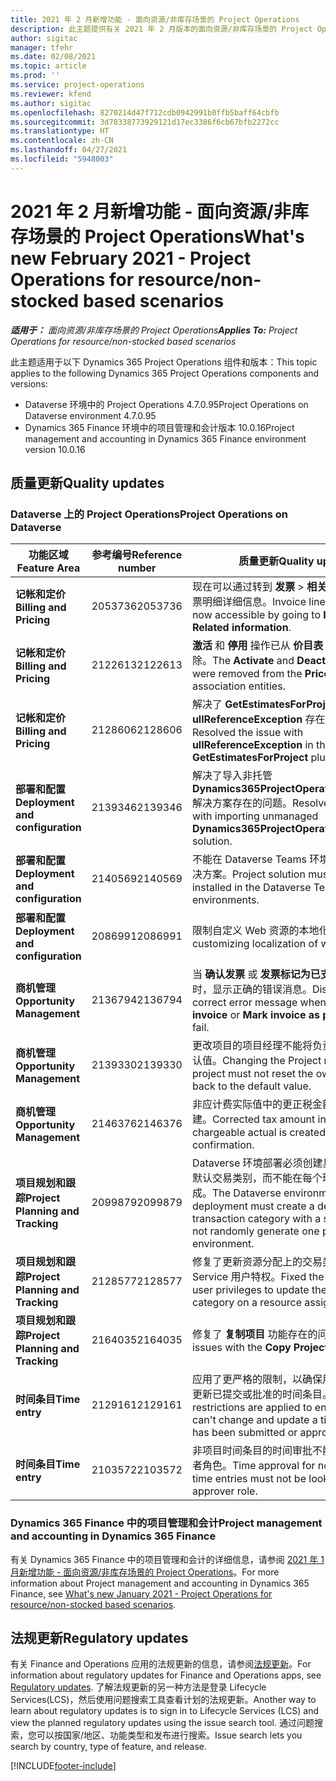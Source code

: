 ```yaml
---
title: 2021 年 2 月新增功能 - 面向资源/非库存场景的 Project Operations
description: 此主题提供有关 2021 年 2 月版本的面向资源/非库存场景的 Project Operations 中推出的质量更新的信息。
author: sigitac
manager: tfehr
ms.date: 02/08/2021
ms.topic: article
ms.prod: ''
ms.service: project-operations
ms.reviewer: kfend
ms.author: sigitac
ms.openlocfilehash: 8270214d47f712cdb0942991b0ffb5baff64cbfb
ms.sourcegitcommit: 3d78338773929121d17ec3386f6cb67bfb2272cc
ms.translationtype: HT
ms.contentlocale: zh-CN
ms.lasthandoff: 04/27/2021
ms.locfileid: "5948003"
---
```

# <a name="whats-new-february-2021---project-operations-for-resourcenon-stocked-based-scenarios"></a><span data-ttu-id="c251e-103">2021 年 2 月新增功能 - 面向资源/非库存场景的 Project Operations</span><span class="sxs-lookup"><span data-stu-id="c251e-103">What's new February 2021 - Project Operations for resource/non-stocked based scenarios</span></span>

<span data-ttu-id="c251e-104">_**适用于：** 面向资源/非库存场景的 Project Operations_</span><span class="sxs-lookup"><span data-stu-id="c251e-104">_**Applies To:** Project Operations for resource/non-stocked based scenarios_</span></span>

<span data-ttu-id="c251e-105">此主题适用于以下 Dynamics 365 Project Operations 组件和版本：</span><span class="sxs-lookup"><span data-stu-id="c251e-105">This topic applies to the following Dynamics 365 Project Operations components and versions:</span></span>

- <span data-ttu-id="c251e-106">Dataverse 环境中的 Project Operations 4.7.0.95</span><span class="sxs-lookup"><span data-stu-id="c251e-106">Project Operations on Dataverse environment 4.7.0.95</span></span>
- <span data-ttu-id="c251e-107">Dynamics 365 Finance 环境中的项目管理和会计版本 10.0.16</span><span class="sxs-lookup"><span data-stu-id="c251e-107">Project management and accounting in Dynamics 365 Finance environment version 10.0.16</span></span> 

## <a name="quality-updates"></a><span data-ttu-id="c251e-108">质量更新</span><span class="sxs-lookup"><span data-stu-id="c251e-108">Quality updates</span></span>

### <a name="project-operations-on-dataverse"></a><span data-ttu-id="c251e-109">Dataverse 上的 Project Operations</span><span class="sxs-lookup"><span data-stu-id="c251e-109">Project Operations on Dataverse</span></span>

| <span data-ttu-id="c251e-110">**功能区域**</span><span class="sxs-lookup"><span data-stu-id="c251e-110">**Feature Area**</span></span> | <span data-ttu-id="c251e-111">**参考编号**</span><span class="sxs-lookup"><span data-stu-id="c251e-111">**Reference number**</span></span> | <span data-ttu-id="c251e-112">**质量更新**</span><span class="sxs-lookup"><span data-stu-id="c251e-112">**Quality update**</span></span> |
| --- | --- | --- |
| <span data-ttu-id="c251e-113">**记帐和定价**</span><span class="sxs-lookup"><span data-stu-id="c251e-113">**Billing and Pricing**</span></span> | <span data-ttu-id="c251e-114">2053736</span><span class="sxs-lookup"><span data-stu-id="c251e-114">2053736</span></span> | <span data-ttu-id="c251e-115">现在可以通过转到 **发票** > **相关信息** 来访问发票明细详细信息。</span><span class="sxs-lookup"><span data-stu-id="c251e-115">Invoice line details are now accessible by going to **Invoice** > **Related information**.</span></span> |
| <span data-ttu-id="c251e-116">**记帐和定价**</span><span class="sxs-lookup"><span data-stu-id="c251e-116">**Billing and Pricing**</span></span> | <span data-ttu-id="c251e-117">2122613</span><span class="sxs-lookup"><span data-stu-id="c251e-117">2122613</span></span> | <span data-ttu-id="c251e-118">**激活** 和 **停用** 操作已从 **价目表** 关联实体中删除。</span><span class="sxs-lookup"><span data-stu-id="c251e-118">The **Activate** and **Deactivate** actions were removed from the **Price List** association entities.</span></span> |
| <span data-ttu-id="c251e-119">**记帐和定价**</span><span class="sxs-lookup"><span data-stu-id="c251e-119">**Billing and Pricing**</span></span> | <span data-ttu-id="c251e-120">2128606</span><span class="sxs-lookup"><span data-stu-id="c251e-120">2128606</span></span> | <span data-ttu-id="c251e-121">解决了 **GetEstimatesForProject** 插件中 **ullReferenceException** 存在的问题。</span><span class="sxs-lookup"><span data-stu-id="c251e-121">Resolved the issue with **ullReferenceException** in the **GetEstimatesForProject** plug-in.</span></span> |
| <span data-ttu-id="c251e-122">**部署和配置**</span><span class="sxs-lookup"><span data-stu-id="c251e-122">**Deployment and configuration**</span></span> | <span data-ttu-id="c251e-123">2139346</span><span class="sxs-lookup"><span data-stu-id="c251e-123">2139346</span></span> | <span data-ttu-id="c251e-124">解决了导入非托管 **Dynamics365ProjectOperationsDualWrite** 解决方案存在的问题。</span><span class="sxs-lookup"><span data-stu-id="c251e-124">Resolved the issue with importing unmanaged **Dynamics365ProjectOperationsDualWrite** solution.</span></span> |
| <span data-ttu-id="c251e-125">**部署和配置**</span><span class="sxs-lookup"><span data-stu-id="c251e-125">**Deployment and configuration**</span></span> | <span data-ttu-id="c251e-126">2140569</span><span class="sxs-lookup"><span data-stu-id="c251e-126">2140569</span></span> | <span data-ttu-id="c251e-127">不能在 Dataverse Teams 环境中安装项目解决方案。</span><span class="sxs-lookup"><span data-stu-id="c251e-127">Project solution must not be installed in the Dataverse Teams environments.</span></span> |
| <span data-ttu-id="c251e-128">**部署和配置**</span><span class="sxs-lookup"><span data-stu-id="c251e-128">**Deployment and configuration**</span></span> | <span data-ttu-id="c251e-129">2086991</span><span class="sxs-lookup"><span data-stu-id="c251e-129">2086991</span></span> | <span data-ttu-id="c251e-130">限制自定义 Web 资源的本地化。</span><span class="sxs-lookup"><span data-stu-id="c251e-130">Restricted customizing localization of web resources.</span></span> |
| <span data-ttu-id="c251e-131">**商机管理**</span><span class="sxs-lookup"><span data-stu-id="c251e-131">**Opportunity Management**</span></span> | <span data-ttu-id="c251e-132">2136794</span><span class="sxs-lookup"><span data-stu-id="c251e-132">2136794</span></span> | <span data-ttu-id="c251e-133">当 **确认发票** 或 **发票标记为已支付** 流程失败时，显示正确的错误消息。</span><span class="sxs-lookup"><span data-stu-id="c251e-133">Display the correct error message when the **Confirm invoice** or **Mark invoice as paid** processes fail.</span></span> |
| <span data-ttu-id="c251e-134">**商机管理**</span><span class="sxs-lookup"><span data-stu-id="c251e-134">**Opportunity Management**</span></span> | <span data-ttu-id="c251e-135">2139330</span><span class="sxs-lookup"><span data-stu-id="c251e-135">2139330</span></span> | <span data-ttu-id="c251e-136">更改项目的项目经理不能将负责公司重置为默认值。</span><span class="sxs-lookup"><span data-stu-id="c251e-136">Changing the Project manager on a project must not reset the owning company back to the default value.</span></span> |
| <span data-ttu-id="c251e-137">**商机管理**</span><span class="sxs-lookup"><span data-stu-id="c251e-137">**Opportunity Management**</span></span> | <span data-ttu-id="c251e-138">2146376</span><span class="sxs-lookup"><span data-stu-id="c251e-138">2146376</span></span> | <span data-ttu-id="c251e-139">非应计费实际值中的更正税金额从发票确认创建。</span><span class="sxs-lookup"><span data-stu-id="c251e-139">Corrected tax amount in a non-chargeable actual is created from invoice confirmation.</span></span> |
| <span data-ttu-id="c251e-140">**项目规划和跟踪**</span><span class="sxs-lookup"><span data-stu-id="c251e-140">**Project Planning and Tracking**</span></span> | <span data-ttu-id="c251e-141">2099879</span><span class="sxs-lookup"><span data-stu-id="c251e-141">2099879</span></span> | <span data-ttu-id="c251e-142">Dataverse 环境部署必须创建具有静态 ID 的默认交易类别，而不能在每个环境中随机生成。</span><span class="sxs-lookup"><span data-stu-id="c251e-142">The Dataverse environment deployment must create a default transaction category with a static ID and not randomly generate one per environment.</span></span> |
| <span data-ttu-id="c251e-143">**项目规划和跟踪**</span><span class="sxs-lookup"><span data-stu-id="c251e-143">**Project Planning and Tracking**</span></span> | <span data-ttu-id="c251e-144">2128577</span><span class="sxs-lookup"><span data-stu-id="c251e-144">2128577</span></span> | <span data-ttu-id="c251e-145">修复了更新资源分配上的交易类别的 Project Service 用户特权。</span><span class="sxs-lookup"><span data-stu-id="c251e-145">Fixed the Project service user privileges to update the transaction category on a resource assignment.</span></span> |
| <span data-ttu-id="c251e-146">**项目规划和跟踪**</span><span class="sxs-lookup"><span data-stu-id="c251e-146">**Project Planning and Tracking**</span></span> | <span data-ttu-id="c251e-147">2164035</span><span class="sxs-lookup"><span data-stu-id="c251e-147">2164035</span></span> | <span data-ttu-id="c251e-148">修复了 **复制项目** 功能存在的问题。</span><span class="sxs-lookup"><span data-stu-id="c251e-148">Fixed issues with the **Copy Project** function.</span></span> |
| <span data-ttu-id="c251e-149">**时间条目**</span><span class="sxs-lookup"><span data-stu-id="c251e-149">**Time entry**</span></span> | <span data-ttu-id="c251e-150">2129161</span><span class="sxs-lookup"><span data-stu-id="c251e-150">2129161</span></span> | <span data-ttu-id="c251e-151">应用了更严格的限制，以确保用户不能更改和更新已提交或批准的时间条目。</span><span class="sxs-lookup"><span data-stu-id="c251e-151">Tighter restrictions are applied to ensure users can't change and update a time entry that has been submitted or approved.</span></span> |
| <span data-ttu-id="c251e-152">**时间条目**</span><span class="sxs-lookup"><span data-stu-id="c251e-152">**Time entry**</span></span> | <span data-ttu-id="c251e-153">2103572</span><span class="sxs-lookup"><span data-stu-id="c251e-153">2103572</span></span> | <span data-ttu-id="c251e-154">非项目时间条目的时间审批不能查找项目审批者角色。</span><span class="sxs-lookup"><span data-stu-id="c251e-154">Time approval for non-project time entries must not be looking for project approver role.</span></span> |

### <a name="project-management-and-accounting-in-dynamics-365-finance"></a><span data-ttu-id="c251e-155">Dynamics 365 Finance 中的项目管理和会计</span><span class="sxs-lookup"><span data-stu-id="c251e-155">Project management and accounting in Dynamics 365 Finance</span></span> 

<span data-ttu-id="c251e-156">有关 Dynamics 365 Finance 中的项目管理和会计的详细信息，请参阅 [2021 年 1 月新增功能 - 面向资源/非库存场景的 Project Operations](whats-new-jan-2021-resource-based.md)。</span><span class="sxs-lookup"><span data-stu-id="c251e-156">For more information about Project management and accounting in Dynamics 365 Finance, see [What's new January 2021 - Project Operations for resource/non-stocked based scenarios](whats-new-jan-2021-resource-based.md).</span></span>


## <a name="regulatory-updates"></a><span data-ttu-id="c251e-157">法规更新</span><span class="sxs-lookup"><span data-stu-id="c251e-157">Regulatory updates</span></span>

<span data-ttu-id="c251e-158">有关 Finance and Operations 应用的法规更新的信息，请参阅[法规更新](/dynamics365/finance/localizations/regulatory-updates)。</span><span class="sxs-lookup"><span data-stu-id="c251e-158">For information about regulatory updates for Finance and Operations apps, see [Regulatory updates](/dynamics365/finance/localizations/regulatory-updates).</span></span> <span data-ttu-id="c251e-159">了解法规更新的另一种方法是登录 Lifecycle Services(LCS)，然后使用问题搜索工具查看计划的法规更新。</span><span class="sxs-lookup"><span data-stu-id="c251e-159">Another way to learn about regulatory updates is to sign in to Lifecycle Services (LCS) and view the planned regulatory updates using the issue search tool.</span></span> <span data-ttu-id="c251e-160">通过问题搜索，您可以按国家/地区、功能类型和发布进行搜索。</span><span class="sxs-lookup"><span data-stu-id="c251e-160">Issue search lets you search by country, type of feature, and release.</span></span>


[!INCLUDE[footer-include](../includes/footer-banner.md)]